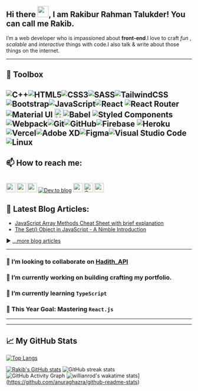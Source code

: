
<!--
**RakibRahman/RakibRahman** is a ✨ _special_ ✨ repository because its `README.md` (this file) appears on your GitHub profile.

Here are some ideas to get you started:

- 🔭 I’m currently working on ...
- 🌱 I’m currently learning ...
- 👯 I’m looking to collaborate on ...
- 🤔 I’m looking for help with ...
- 💬 Ask me about ...
- 📫 How to reach me: ...
- 😄 Pronouns: ...
- ⚡ Fun fact: ...
-->
## Hi there <img src="https://raw.githubusercontent.com/MartinHeinz/MartinHeinz/master/wave.gif" width="30px">, I am Rakibur Rahman Talukder! You can call me Rakib. 

<!-- ![](https://readme-typing-svg.herokuapp.com?font=Montserrat&color=49D3DF&lines=I'm+a+Frontend+Developer;...Blogger;...Problem+Solver) -->


<p>I’m a web developer who is impassioned about <strong>front-end</strong>.I love to craft <em>fun</em>  , <em>scalable</em> and <em>interactive</em> things with code.I also talk & write about those things on the internet.</p>




---

## 🧰 Toolbox
<img alt="C++" src="https://img.shields.io/badge/c++-%2300599C.svg?style=for-the-badge&logo=c%2B%2B&logoColor=white"/><img alt="HTML5" src="https://img.shields.io/badge/html5-%23E34F26.svg?style=for-the-badge&logo=html5&logoColor=white"/><img alt="CSS3" src="https://img.shields.io/badge/css3-%231572B6.svg?style=for-the-badge&logo=css3&logoColor=white"/><img alt="SASS" src="https://img.shields.io/badge/SASS-hotpink.svg?style=for-the-badge&logo=SASS&logoColor=white"/><img alt="TailwindCSS" src="https://img.shields.io/badge/tailwindcss-%2338B2AC.svg?style=for-the-badge&logo=tailwind-css&logoColor=white"/><img alt="Bootstrap" src="https://img.shields.io/badge/bootstrap-%23563D7C.svg?style=for-the-badge&logo=bootstrap&logoColor=white"/><img alt="JavaScript" src="https://img.shields.io/badge/javascript-%23323330.svg?style=for-the-badge&logo=javascript&logoColor=%23F7DF1E"/><img alt="React" src="https://img.shields.io/badge/react-%2320232a.svg?style=for-the-badge&logo=react&logoColor=%2361DAFB"/> ![React Router](https://img.shields.io/badge/React_Router-CA4245?style=for-the-badge&logo=react-router&logoColor=white) ![Material UI](https://img.shields.io/badge/materialui-%230081CB.svg?style=for-the-badge&logo=material-ui&logoColor=white)   <img alt="NPM" src="https://cdn.worldvectorlogo.com/logos/npm.svg" height='24'><img alt="Babel" src="https://img.shields.io/badge/Babel-F9DC3e?style=for-the-badge&logo=babel&logoColor=black" /> ![Styled Components](https://img.shields.io/badge/styled--components-DB7093?style=for-the-badge&logo=styled-components&logoColor=white) <img alt="Webpack" src="https://img.shields.io/badge/webpack-%238DD6F9.svg?style=for-the-badge&logo=webpack&logoColor=black" /><img alt="Git" src="https://img.shields.io/badge/git-%23F05033.svg?style=for-the-badge&logo=git&logoColor=white"/><img alt="GitHub" src="https://img.shields.io/badge/github-%23121011.svg?style=for-the-badge&logo=github&logoColor=white"/>![Firebase](https://img.shields.io/badge/firebase-%23039BE5.svg?style=for-the-badge&logo=firebase) <img alt="Heroku" src="https://img.shields.io/badge/heroku-%23430098.svg?style=for-the-badge&logo=heroku&logoColor=white"/><img alt="Vercel" src="https://img.shields.io/badge/vercel-%23000000.svg?style=for-the-badge&logo=vercel&logoColor=white"/><img alt="Adobe XD" src="https://img.shields.io/badge/adobexd-%23FF26BE.svg?style=for-the-badge&logo=adobexd&logoColor=white"/><img alt="Figma" src="https://img.shields.io/badge/figma-%23F24E1E.svg?style=for-the-badge&logo=figma&logoColor=white"/><img alt="Visual Studio Code" src="https://img.shields.io/badge/VisualStudioCode-0078d7.svg?style=for-the-badge&logo=visual-studio-code&logoColor=white"/><img alt="Linux" src="https://img.shields.io/badge/Linux-FCC624?style=for-the-badge&logo=linux&logoColor=black">
---

## 📫 How to reach me:
</br>
<a href="https://www.facebook.com/rakib.rahman2012/"><img src="https://img.shields.io/badge/facebook-%230067B5.svg?&style=for-the-badge&logo=facebook&logoColor=white" height=25></a>
<a href="https://www.linkedin.com/in/rakib-talukder-04666519a/"><img src="https://img.shields.io/badge/linkedin-%230077B5.svg?&style=for-the-badge&logo=linkedin&logoColor=white" height=25></a>
<a href="https://twitter.com/RakibRahman06"><img src="https://img.shields.io/twitter/url?logo=ra&logoColor=green&style=social&url=https%3A%2F%2Ftwitter.com%2FRakibRahman06" height=25></a>
<a href="https://dev.to/rakibrahman"><img alt="Dev.to blog" src="https://img.shields.io/badge/dev.to-0A0A0A?style=for-the-badge&logo=dev.to&logoColor=white" ></a>
<a href="https://t.me/rakibrahman6"><img src="https://img.shields.io/badge/telegram-%230075A5.svg?&style=for-the-badge&logo=telegram&logoColor=white" height=25></a>
<a href="mailto:md.rr.talukder@gmail.com"><img alt="Gmail" src="https://img.shields.io/badge/Gmail-D14836?style=for-the-badge&logo=gmail&logoColor=white" height=25 /></a>
<a href="https://www.codewars.com/users/RakibRahman"><img src="https://www.codewars.com/users/RakibRahman/badges/large" height=25></a>

## 📘 Latest Blog Articles:

- [JavaScript Array Methods Cheat Sheet with brief explanation](https://dev.to/rakibrahman/javascript-array-methods-cheat-sheet-with-brief-explanation-2km1)
- [The Set() Object in JavaScript - A Nimble Introduction](https://dev.to/rakibrahman/the-set-object-in-javascript-a-nimble-introduction-1dm1)

▶ [...more blog articles](https://dev.to/rakibrahman)

---

### 👯 I’m looking to collaborate on [Hadith_API](https://github.com/RakibRahman/hadith-api)
### 🔭 I’m currently working on building crafting my portfolio.
### 🌱 I’m currently learning `TypeScript`
###  🥅 This Year Goal: Mastering `React.js`
---

---

## &#x1f4c8; My GitHub Stats

[![Top Langs](https://github-readme-stats.vercel.app/api/top-langs/?username=RakibRahman&hide=java,html,css&theme=cobalt)](https://github.com/anuraghazra/github-readme-stats)

[![Rakib's GitHub stats](https://github-readme-stats.vercel.app/api?username=RakibRahman&theme=cobalt)](https://github.com/anuraghazra/github-readme-stats)
![GitHub streak stats](https://github-readme-streak-stats.herokuapp.com/?user=RakibRahman)  
![GitHub Activity Graph](https://activity-graph.herokuapp.com/graph?username=RakibRahman)
![willianrod's wakatime stats](https://github-readme-stats.vercel.app/api/wakatime?username=RakibRahman)](https://github.com/anuraghazra/github-readme-stats)


<!-- ![Visitor Count](https://profile-counter.glitch.me/{RakibRahman}/count.svg) -->

